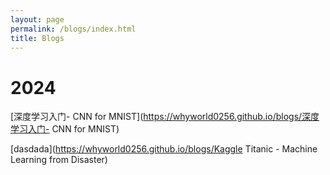```yaml
---
layout: page
permalink: /blogs/index.html
title: Blogs
---
```




# 2024

[深度学习入门- CNN for MNIST](https://whyworld0256.github.io/blogs/深度学习入门- CNN for MNIST)

[dasdada](https://whyworld0256.github.io/blogs/Kaggle Titanic - Machine Learning from Disaster)
